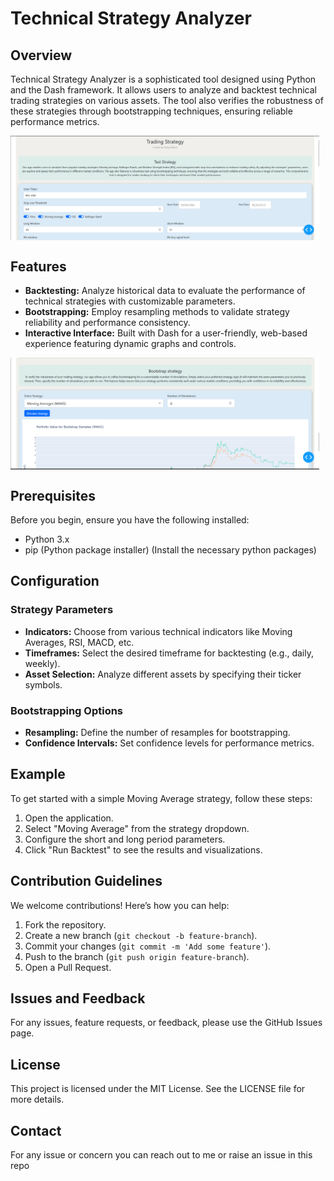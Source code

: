 # Technical Strategy Analyzer

## Overview

Technical Strategy Analyzer is a sophisticated tool designed using Python and the Dash framework. It allows users to analyze and backtest technical trading strategies on various assets. The tool also verifies the robustness of these strategies through bootstrapping techniques, ensuring reliable performance metrics.


<div style="display: flex; justify-content: space-between;">
  <img src="ss/1.png" alt="Screenshot 1" style="width: 98%;">
</div>

## Features

- **Backtesting:** Analyze historical data to evaluate the performance of technical strategies with customizable parameters.
- **Bootstrapping:** Employ resampling methods to validate strategy reliability and performance consistency.
- **Interactive Interface:** Built with Dash for a user-friendly, web-based experience featuring dynamic graphs and controls.

<div style="display: flex; justify-content: space-between;">
  <img src="ss/2.png" alt="Screenshot 2" style="width: 98%;">
</div>

## Prerequisites

Before you begin, ensure you have the following installed:

- Python 3.x
- pip (Python package installer)
  (Install the necessary python packages)

## Configuration

### Strategy Parameters

- **Indicators:** Choose from various technical indicators like Moving Averages, RSI, MACD, etc.
- **Timeframes:** Select the desired timeframe for backtesting (e.g., daily, weekly).
- **Asset Selection:** Analyze different assets by specifying their ticker symbols.

### Bootstrapping Options

- **Resampling:** Define the number of resamples for bootstrapping.
- **Confidence Intervals:** Set confidence levels for performance metrics.

## Example

To get started with a simple Moving Average strategy, follow these steps:

1. Open the application.
2. Select "Moving Average" from the strategy dropdown.
3. Configure the short and long period parameters.
4. Click "Run Backtest" to see the results and visualizations.

## Contribution Guidelines

We welcome contributions! Here’s how you can help:

1. Fork the repository.
2. Create a new branch (`git checkout -b feature-branch`).
3. Commit your changes (`git commit -m 'Add some feature'`).
4. Push to the branch (`git push origin feature-branch`).
5. Open a Pull Request.

## Issues and Feedback

For any issues, feature requests, or feedback, please use the GitHub Issues page.

## License

This project is licensed under the MIT License. See the LICENSE file for more details.

## Contact

For any issue or concern you can reach out to me or raise an issue in this repo
